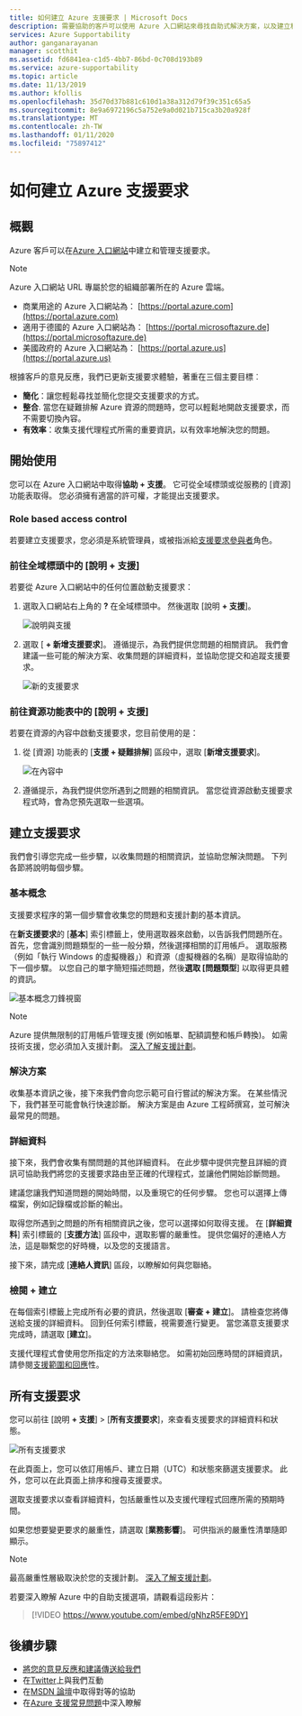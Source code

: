 ```yaml
---
title: 如何建立 Azure 支援要求 | Microsoft Docs
description: 需要協助的客戶可以使用 Azure 入口網站來尋找自助式解決方案，以及建立和管理支援要求。
services: Azure Supportability
author: ganganarayanan
manager: scotthit
ms.assetid: fd6841ea-c1d5-4bb7-86bd-0c708d193b89
ms.service: azure-supportability
ms.topic: article
ms.date: 11/13/2019
ms.author: kfollis
ms.openlocfilehash: 35d70d37b881c610d1a38a312d79f39c351c65a5
ms.sourcegitcommit: 8e9a6972196c5a752e9a0d021b715ca3b20a928f
ms.translationtype: MT
ms.contentlocale: zh-TW
ms.lasthandoff: 01/11/2020
ms.locfileid: "75897412"
---
```

# <a name="how-to-create-an-azure-support-request"></a>如何建立 Azure 支援要求

## <a name="overview"></a>概觀

Azure 客戶可以在[Azure 入口網站](https://portal.azure.com)中建立和管理支援要求。

> [!NOTE]
> Azure 入口網站 URL 專屬於您的組織部署所在的 Azure 雲端。 
>* 商業用途的 Azure 入口網站為： [https://portal.azure.com](https://portal.azure.com)
>* 適用于德國的 Azure 入口網站為： [https://portal.microsoftazure.de](https://portal.microsoftazure.de)
>* 美國政府的 Azure 入口網站為： [https://portal.azure.us](https://portal.azure.us)
>
>

根據客戶的意見反應，我們已更新支援要求體驗，著重在三個主要目標︰

* **簡化**：讓您輕鬆尋找並簡化您提交支援要求的方式。
* **整合**. 當您在疑難排解 Azure 資源的問題時，您可以輕鬆地開啟支援要求，而不需要切換內容。
* **有效率**：收集支援代理程式所需的重要資訊，以有效率地解決您的問題。

## <a name="getting-started"></a>開始使用

您可以在 Azure 入口網站中取得**協助 + 支援**。 它可從全域標頭或從服務的 [資源] 功能表取得。 您必須擁有適當的許可權，才能提出支援要求。

### <a name="role-based-access-control"></a>Role based access control

若要建立支援要求，您必須是系統管理員，或被指派給[支援要求參與者](../../role-based-access-control/built-in-roles.md#support-request-contributor)角色。

### <a name="go-to-help--support-from-the-global-header"></a>前往全域標頭中的 [說明 + 支援]

若要從 Azure 入口網站中的任何位置啟動支援要求：

1. 選取入口網站右上角的 **?** 在全域標頭中。 然後選取 [說明 **+ 支援**]。

   ![說明與支援](./media/how-to-create-azure-support-request/helpandsupportnewlower.png)

2. 選取 [ **+ 新增支援要求**]。 遵循提示，為我們提供您問題的相關資訊。 我們會建議一些可能的解決方案、收集問題的詳細資料，並協助您提交和追蹤支援要求。

   ![新的支援要求](./media/how-to-create-azure-support-request/newsupportrequest2lower.png)

### <a name="go-to-help--support-from-a-resource-menu"></a>前往資源功能表中的 [說明 + 支援]

若要在資源的內容中啟動支援要求，您目前使用的是：

1. 從 [資源] 功能表的 [**支援 + 疑難排解**] 區段中，選取 [**新增支援要求**]。

   ![在內容中](./media/how-to-create-azure-support-request/incontext2lower.png)

2. 遵循提示，為我們提供您所遇到之問題的相關資訊。 當您從資源啟動支援要求程式時，會為您預先選取一些選項。

## <a name="create-a-support-request"></a>建立支援要求

我們會引導您完成一些步驟，以收集問題的相關資訊，並協助您解決問題。 下列各節將說明每個步驟。

### <a name="basics"></a>基本概念

支援要求程序的第一個步驟會收集您的問題和支援計劃的基本資訊。

在**新支援要求**的 [**基本**] 索引標籤上，使用選取器來啟動，以告訴我們問題所在。 首先，您會識別問題類型的一些一般分類，然後選擇相關的訂用帳戶。 選取服務（例如「執行 Windows 的虛擬機器」）和資源（虛擬機器的名稱）是取得協助的下一個步驟。 以您自己的單字簡短描述問題，然後**選取 [問題類型**] 以取得更具體的資訊。

![基本概念刀鋒視窗](./media/how-to-create-azure-support-request/basics2lower.png)

> [!NOTE]
> Azure 提供無限制的訂用帳戶管理支援 (例如帳單、配額調整和帳戶轉換)。 如需技術支援，您必須加入支援計劃。 [深入了解支援計劃](https://azure.microsoft.com/support/plans)。
>
>

### <a name="solutions"></a>解決方案

收集基本資訊之後，接下來我們會向您示範可自行嘗試的解決方案。 在某些情況下，我們甚至可能會執行快速診斷。 解決方案是由 Azure 工程師撰寫，並可解決最常見的問題。

### <a name="details"></a>詳細資料

接下來，我們會收集有關問題的其他詳細資料。 在此步驟中提供完整且詳細的資訊可協助我們將您的支援要求路由至正確的代理程式，並讓他們開始診斷問題。

建議您讓我們知道問題的開始時間，以及重現它的任何步驟。 您也可以選擇上傳檔案，例如記錄檔或診斷的輸出。

取得您所遇到之問題的所有相關資訊之後，您可以選擇如何取得支援。 在 [**詳細資料**] 索引標籤的 [**支援方法**] 區段中，選取影響的嚴重性。 提供您偏好的連絡人方法，這是聯繫您的好時機，以及您的支援語言。

接下來，請完成 [**連絡人資訊**] 區段，以瞭解如何與您聯絡。

### <a name="review--create"></a>檢閱 + 建立

在每個索引標籤上完成所有必要的資訊，然後選取 [**審查 + 建立**]。 請檢查您將傳送給支援的詳細資料。 回到任何索引標籤，視需要進行變更。 當您滿意支援要求完成時，請選取 [**建立**]。

支援代理程式會使用您所指定的方法來聯絡您。 如需初始回應時間的詳細資訊，請參閱[支援範圍和回應](https://azure.microsoft.com/support/plans/response/)性。

## <a name="all-support-requests"></a>所有支援要求

您可以前往 [說明 **+ 支援**] >  [**所有支援要求**]，來查看支援要求的詳細資料和狀態。

![所有支援要求](./media/how-to-create-azure-support-request/allrequestslower.png)

在此頁面上，您可以依訂用帳戶、建立日期（UTC）和狀態來篩選支援要求。 此外，您可以在此頁面上排序和搜尋支援要求。

選取支援要求以查看詳細資料，包括嚴重性以及支援代理程式回應所需的預期時間。

如果您想要變更要求的嚴重性，請選取 [**業務影響**]。 可供指派的嚴重性清單隨即顯示。

> [!NOTE]
> 最高嚴重性層級取決於您的支援計劃。 [深入了解支援計劃](https://azure.microsoft.com/support/plans)。
>
>
若要深入瞭解 Azure 中的自助支援選項，請觀看這段影片：

> [!VIDEO https://www.youtube.com/embed/gNhzR5FE9DY]

## <a name="next-steps"></a>後續步驟
* [將您的意見反應和建議傳送給我們](https://feedback.azure.com/forums/266794-support-feedback)
* 在[Twitter](https://twitter.com/azuresupport)上與我們互動
* 在[MSDN 論壇](https://social.msdn.microsoft.com/Forums/azure)中取得對等的協助
* 在[Azure 支援常見問題](https://azure.microsoft.com/support/faq)中深入瞭解

